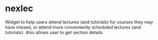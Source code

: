 # nexlec
Widget to help users attend lectures (and tutorials) for courses they may have missed, or attend more conveniently scheduled lectures (and tutorials). Also allows user to get section details.
